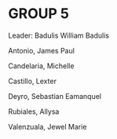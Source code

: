 # GROUP 5


Leader: Badulis William Badulis

Antonio, James Paul 

Candelaria, Michelle 

Castillo, Lexter 

Deyro, Sebastian Eamanquel 

Rubiales, Allysa 

Valenzuala, Jewel Marie 

